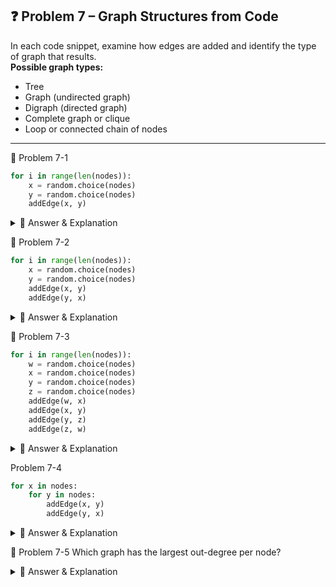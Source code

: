 ## ❓ Problem 7 – Graph Structures from Code

In each code snippet, examine how edges are added and identify the type of graph that results.  
**Possible graph types:**
- Tree
- Graph (undirected graph)
- Digraph (directed graph)
- Complete graph or clique
- Loop or connected chain of nodes

---

🔹 Problem 7-1
```python
for i in range(len(nodes)):
    x = random.choice(nodes)
    y = random.choice(nodes)
    addEdge(x, y)
```
<details> <summary>🔎 Answer & Explanation</summary>
✅ Answer: Digraph (directed graph)

Explanation: Edges are added in one direction only (from x to y), and random pairs are selected. This forms a directed graph (digraph), where connections aren’t necessarily mutual.

</details>

🔹 Problem 7-2
```python
for i in range(len(nodes)):
    x = random.choice(nodes)
    y = random.choice(nodes)
    addEdge(x, y)
    addEdge(y, x)
```
<details> <summary>🔎 Answer & Explanation</summary>
✅ Answer: Graph (undirected graph)

Explanation: For each random pair of nodes (x, y), two edges are added in both directions, making connections effectively undirected. So, this creates an undirected graph.

</details>

🔹 Problem 7-3
```python
for i in range(len(nodes)):
    w = random.choice(nodes)
    x = random.choice(nodes)
    y = random.choice(nodes)
    z = random.choice(nodes)
    addEdge(w, x)
    addEdge(x, y)
    addEdge(y, z)
    addEdge(z, w)
```

<details> <summary>🔎 Answer & Explanation</summary>
❌ Answer: Not a loop or connected chain of nodes

Correct Answer: Digraph (directed graph)

Explanation: This code adds multiple separate 4-node cycles randomly — not one large loop or chain connecting all nodes. Because the nodes are randomly selected each time, the graph consists of disconnected cycles, forming a directed graph (digraph).

</details>

 Problem 7-4

```python
for x in nodes:
    for y in nodes:
        addEdge(x, y)
        addEdge(y, x)
```

<details> <summary>🔎 Answer & Explanation</summary>
✅ Answer: Complete graph or clique

Explanation: This double loop connects every node to every other node in both directions. This forms a complete graph (clique), where all nodes are fully interconnected.

</details>

🔹 Problem 7-5
Which graph has the largest out-degree per node?

<details> <summary>🔎 Answer & Explanation</summary>
✅ Answer: Complete graph or clique

Explanation: In a complete graph, each node connects to every other node.
So, the out-degree (number of neighbors) is maximized for every node.

</details> 
